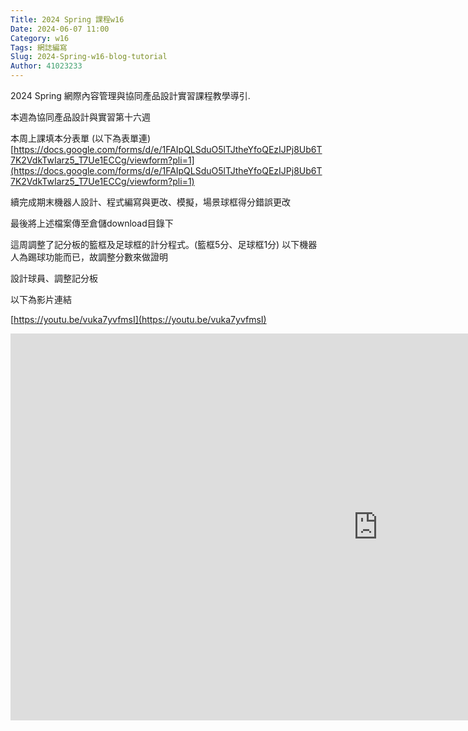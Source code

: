 ```yaml
---
Title: 2024 Spring 課程w16
Date: 2024-06-07 11:00
Category: w16
Tags: 網誌編寫
Slug: 2024-Spring-w16-blog-tutorial
Author: 41023233
---
```


2024 Spring 網際內容管理與協同產品設計實習課程教學導引.

<!-- PELICAN_END_SUMMARY -->

本週為協同產品設計與實習第十六週

本周上課填本分表單 (以下為表單連)
[https://docs.google.com/forms/d/e/1FAIpQLSduO5lTJtheYfoQEzIJPj8Ub6T7K2VdkTwIarz5_T7Ue1ECCg/viewform?pli=1](https://docs.google.com/forms/d/e/1FAIpQLSduO5lTJtheYfoQEzIJPj8Ub6T7K2VdkTwIarz5_T7Ue1ECCg/viewform?pli=1)


續完成期末機器人設計、程式編寫與更改、模擬，場景球框得分錯誤更改

最後將上述檔案傳至倉儲download目錄下

這周調整了記分板的籃框及足球框的計分程式。(籃框5分、足球框1分)
以下機器人為踢球功能而已，故調整分數來做證明

設計球員、調整記分板

以下為影片連結

[https://youtu.be/vuka7yvfmsI](https://youtu.be/vuka7yvfmsI)
<iframe width="1175" height="619" src="https://www.youtube.com/embed/vuka7yvfmsI" title="cd2024 協同產品設計實習 w16 CoppeliaSim 記分板動畫 學號:41023233" frameborder="0" allow="accelerometer; autoplay; clipboard-write; encrypted-media; gyroscope; picture-in-picture; web-share" referrerpolicy="strict-origin-when-cross-origin" allowfullscreen></iframe>
